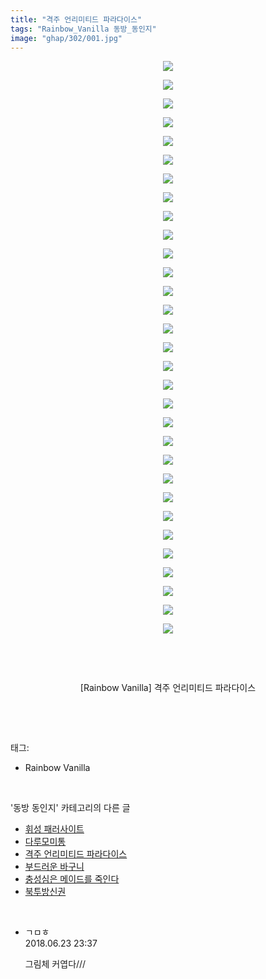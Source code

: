 ```yaml
---
title: "격주 언리미티드 파라다이스"
tags: "Rainbow_Vanilla 동방_동인지"
image: "ghap/302/001.jpg"
---
```

<div class="article">
<p style="text-align: center; clear: none; float: none;"><img src="{{ site.nasurl }}/ghap/302/001.jpg"/></p>
<p style="text-align: center; clear: none; float: none;"><img src="{{ site.nasurl }}/ghap/302/002.jpg"/></p>
<p style="text-align: center; clear: none; float: none;"><img src="{{ site.nasurl }}/ghap/302/003.jpg"/></p>
<p style="text-align: center; clear: none; float: none;"><img src="{{ site.nasurl }}/ghap/302/004.jpg"/></p>
<p style="text-align: center; clear: none; float: none;"><img src="{{ site.nasurl }}/ghap/302/005.jpg"/></p>
<p style="text-align: center; clear: none; float: none;"><img src="{{ site.nasurl }}/ghap/302/006.jpg"/></p>
<p style="text-align: center; clear: none; float: none;"><img src="{{ site.nasurl }}/ghap/302/007.jpg"/></p>
<p style="text-align: center; clear: none; float: none;"><img src="{{ site.nasurl }}/ghap/302/008.jpg"/></p>
<p style="text-align: center; clear: none; float: none;"><img src="{{ site.nasurl }}/ghap/302/009.jpg"/></p>
<p style="text-align: center; clear: none; float: none;"><img src="{{ site.nasurl }}/ghap/302/010.jpg"/></p>
<p style="text-align: center; clear: none; float: none;"><img src="{{ site.nasurl }}/ghap/302/011.jpg"/></p>
<p style="text-align: center; clear: none; float: none;"><img src="{{ site.nasurl }}/ghap/302/012.jpg"/></p>
<p style="text-align: center; clear: none; float: none;"><img src="{{ site.nasurl }}/ghap/302/013.jpg"/></p>
<p style="text-align: center; clear: none; float: none;"><img src="{{ site.nasurl }}/ghap/302/014.jpg"/></p>
<p style="text-align: center; clear: none; float: none;"><img src="{{ site.nasurl }}/ghap/302/015.jpg"/></p>
<p style="text-align: center; clear: none; float: none;"><img src="{{ site.nasurl }}/ghap/302/016.jpg"/></p>
<p style="text-align: center; clear: none; float: none;"><img src="{{ site.nasurl }}/ghap/302/017.jpg"/></p>
<p style="text-align: center; clear: none; float: none;"><img src="{{ site.nasurl }}/ghap/302/018.jpg"/></p>
<p style="text-align: center; clear: none; float: none;"><img src="{{ site.nasurl }}/ghap/302/019.jpg"/></p>
<p style="text-align: center; clear: none; float: none;"><img src="{{ site.nasurl }}/ghap/302/020.jpg"/></p>
<p style="text-align: center; clear: none; float: none;"><img src="{{ site.nasurl }}/ghap/302/021.jpg"/></p>
<p style="text-align: center; clear: none; float: none;"><img src="{{ site.nasurl }}/ghap/302/022.jpg"/></p>
<p style="text-align: center; clear: none; float: none;"><img src="{{ site.nasurl }}/ghap/302/023.jpg"/></p>
<p style="text-align: center; clear: none; float: none;"><img src="{{ site.nasurl }}/ghap/302/024.jpg"/></p>
<p style="text-align: center; clear: none; float: none;"><img src="{{ site.nasurl }}/ghap/302/025.jpg"/></p>
<p style="text-align: center; clear: none; float: none;"><img src="{{ site.nasurl }}/ghap/302/026.jpg"/></p>
<p style="text-align: center; clear: none; float: none;"><img src="{{ site.nasurl }}/ghap/302/027.jpg"/></p>
<p style="text-align: center; clear: none; float: none;"><img src="{{ site.nasurl }}/ghap/302/028.jpg"/></p>
<p style="text-align: center; clear: none; float: none;"><img src="{{ site.nasurl }}/ghap/302/029.jpg"/></p>
<p style="text-align: center; clear: none; float: none;"><img src="{{ site.nasurl }}/ghap/302/030.jpg"/></p>
<p style="text-align: center; clear: none; float: none;"><img src="{{ site.nasurl }}/ghap/302/031.jpg"/></p>
<p style="text-align: center; clear: none; float: none;"><br/></p>
<p style="text-align: center; clear: none; float: none;"><br/></p>
<p style="text-align: center; clear: none; float: none;">[Rainbow Vanilla] 격주 언리미티드 파라다이스</p>
<p><br/></p>
</div><br/>
<div class="tagTrail">
<p>태그: </p>
<ul>
<li>Rainbow Vanilla</li>
</ul>
</div><br/>
<div class="another">
<p>'동방 동인지' 카테고리의 다른 글</p>
<ul>
<li><a href="/2016-06-20-ghap_307">휘성 패러사이트</a></li>
<li><a href="/2016-06-20-ghap_306">다루모미통</a></li>
<li><a href="/2016-06-20-ghap_302">격주 언리미티드 파라다이스</a></li>
<li><a href="/2016-06-20-ghap_301">부드러운 바구니</a></li>
<li><a href="/2016-06-19-ghap_300">충성심은 메이드를 죽인다</a></li>
<li><a href="/2016-06-19-ghap_299">북투방신권</a></li>
</ul>
</div><br/>
<div class="cb_module cb_fluid">
<div class="cb_wrt cb_profile">
<div class="comment">
<ul>
<li class="cb_thumb_off" id="comment15275915">
<div class="cb_comment_area">
<div class="cb_info_area">
<div class="cb_section">
<span class="cb_nick_name">ㄱㅁㅎ</span>
</div>
<div class="cb_section">
<span class="cb_date">2018.06.23 23:37 </span>
</div>
</div>
<div class="cb_dsc_comment">
<p class="cb_dsc">
											그림체 커엽다///
										</p>
</div>
</div></li>
</ul>
</div>
</div><!-- commentList close -->
</div><br/>
